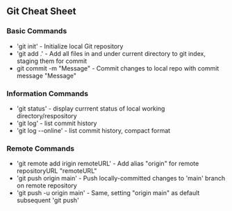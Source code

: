 ## Git Cheat Sheet

### Basic Commands
* 'git init' - Initialize local Git repository
* 'git add .' - Add all files in and under current directory to git index, staging them for commit
* git commit -m "Message" - Commit changes to local repo with commit message "Message"

### Information Commands
* 'git status' - display currrent status of local working directory/respository
* 'git log' - list commit history
* 'git log --online' - list commit history, compact format

### Remote Commands
* 'git remote add irigin remoteURL' - Add alias "origin" for remote repositoryURL "remoteURL"
* 'git push origin main' - Push locally-committed changes to 'main' branch on remote repository
* 'git push -u origin main' - Same, setting "origin main" as default subsequent 'git push'
